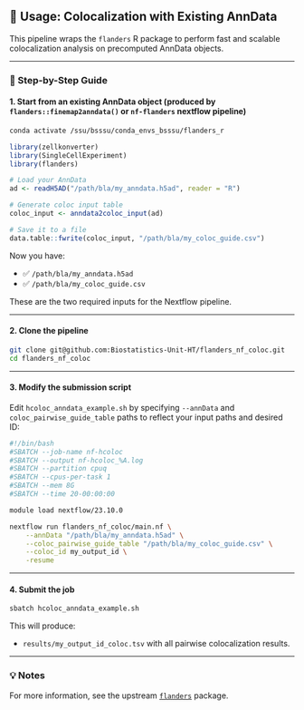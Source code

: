 ## 🚀 Usage: Colocalization with Existing AnnData

This pipeline wraps the `flanders` R package to perform fast and scalable colocalization analysis on precomputed AnnData objects.

---

### 🧬 Step-by-Step Guide

#### 1. Start from an existing AnnData object (produced by `flanders::finemap2anndata()` or `nf-flanders` nextflow pipeline)

```bash
conda activate /ssu/bsssu/conda_envs_bsssu/flanders_r
```

```r
library(zellkonverter)
library(SingleCellExperiment)
library(flanders)

# Load your AnnData
ad <- readH5AD("/path/bla/my_anndata.h5ad", reader = "R")

# Generate coloc input table
coloc_input <- anndata2coloc_input(ad)

# Save it to a file
data.table::fwrite(coloc_input, "/path/bla/my_coloc_guide.csv")
```

Now you have:
- ✅ `/path/bla/my_anndata.h5ad`
- ✅ `/path/bla/my_coloc_guide.csv`

These are the two required inputs for the Nextflow pipeline.

---

#### 2. Clone the pipeline
```bash
git clone git@github.com:Biostatistics-Unit-HT/flanders_nf_coloc.git
cd flanders_nf_coloc
```

---

#### 3. Modify the submission script

Edit `hcoloc_anndata_example.sh` by specifying `--annData` and `coloc_pairwise_guide_table` paths to reflect your input paths and desired ID:

```bash
#!/bin/bash
#SBATCH --job-name nf-hcoloc
#SBATCH --output nf-hcoloc_%A.log
#SBATCH --partition cpuq
#SBATCH --cpus-per-task 1
#SBATCH --mem 8G
#SBATCH --time 20-00:00:00

module load nextflow/23.10.0

nextflow run flanders_nf_coloc/main.nf \
    --annData "/path/bla/my_anndata.h5ad" \
    --coloc_pairwise_guide_table "/path/bla/my_coloc_guide.csv" \
    --coloc_id my_output_id \
    -resume
```

---

#### 4. Submit the job

```bash
sbatch hcoloc_anndata_example.sh
```

This will produce:
- `results/my_output_id_coloc.tsv` with all pairwise colocalization results.

---

### 💡 Notes

For more information, see the upstream [`flanders`](https://github.com/Biostatistics-Unit-HT/flanders_r) package.
